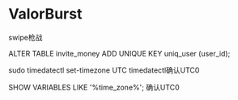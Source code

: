 # ValorBurst

swipe枪战

ALTER TABLE invite_money ADD UNIQUE KEY uniq_user (user_id);

sudo timedatectl set-timezone UTC
timedatectl确认UTC0

SHOW VARIABLES LIKE '%time_zone%'; 确认UTC0